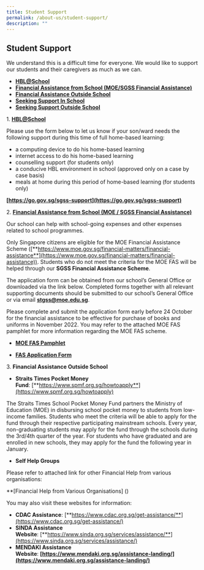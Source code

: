 ```yaml
---
title: Student Support
permalink: /about-us/student-support/
description: ""
---
```

## Student Support

We understand this is a difficult time for everyone. We would like to support our students and their caregivers as much as we can. 

  *   **[HBL@School](https://stgabrielssec.moe.edu.sg/student-support#HBL@School)**
*   **[Financial Assistance from School (MOE/SGSS Financial Assistance)](https://stgabrielssec.moe.edu.sg/student-support#Financial-Assistance-From-School)**
*   **[Financial Assistance Outside School](https://stgabrielssec.moe.edu.sg/student-support#Financial-Assistance-Outside-School)**
*   **[Seeking Support In School](https://stgabrielssec.moe.edu.sg/student-support#Seeking-Support-In-School)**
*   **[Seeking Support Outside School](https://stgabrielssec.moe.edu.sg/student-support#Seeking-Support-Outside-School)**

1. **<u>HBL@School</u>**

Please use the form below to let us know if your son/ward needs the following support during this time of full home-based learning:  

  
*   a computing device to do his home-based learning
*   internet access to do his home-based learning
*   counselling support (for students only)
*   a conducive HBL environment in school (approved only on a case by case basis)
*   meals at home during this period of home-based learning (for students only)

**[https://go.gov.sg/sgss-support](https://go.gov.sg/sgss-support)**

2. <b><u>Financial Assistance from School (MOE / SGSS Financial Assistance)</u></b> 

  

Our school can help with school-going expenses and other expenses related to school programmes.

  

Only Singapore citizens are eligible for the MOE Financial Assistance Scheme ([**https://www.moe.gov.sg/financial-matters/financial-assistance**](https://www.moe.gov.sg/financial-matters/financial-assistance)). Students who do not meet the criteria for the MOE FAS will be helped through our **SGSS Financial Assistance Scheme**.

  

The application form can be obtained from our school’s General Office or downloaded via the link below. Completed forms together with all relevant supporting documents should be submitted to our school’s General Office or via email [**stgss@moe.edu.sg**](mailto:stgss@moe.edu.sg).

  

Please complete and submit the application form early before 24 October for the financial assistance to be effective for purchase of books and uniforms in November 2022. You may refer to the attached MOE FAS pamphlet for more information regarding the MOE FAS scheme.  

  

[](https://stgabrielssec-moe-edu-sg-admin.cwp.sg/qql/slot/u153/Link/Parents%20Links/MOE%20FAS%20Application%20Form%20(from%201%20April%202020).pdf)

*   [**MOE FAS Pamphlet**](/files/MOE%20FAS%20pamphlet%202023_updated.pdf)

*   **[FAS Application Form](/files/GGAS_Application%20Form_updated.pdf)**


3. **Financial Assistance Outside School**

*   **Straits Times Pocket Money Fund**: [**https://www.spmf.org.sg/howtoapply**](https://www.spmf.org.sg/howtoapply)

  

The Straits Times School Pocket Money Fund partners the Ministry of Education (MOE) in disbursing school pocket money to students from low-income families. Students who meet the criteria will be able to apply for the fund through their respective participating mainstream schools. Every year, non-graduating students may apply for the fund through the schools during the 3rd/4th quarter of the year. For students who have graduated and are enrolled in new schools, they may apply for the fund the following year in January.

  

*   **Self Help Groups**  
    

Please refer to attached link for other Financial Help from various organisations: 

**[Financial Help from Various Organisations]
()

  
You may also visit these websites for information:

  
*   **CDAC Assistance**: [**https://www.cdac.org.sg/get-assistance/**](https://www.cdac.org.sg/get-assistance/)
*   **SINDA Assistance Website**: [**https://www.sinda.org.sg/services/assistance/**](https://www.sinda.org.sg/services/assistance/)
*   **MENDAKI Assistance Website**: **[https://www.mendaki.org.sg/assistance-landing/](https://www.mendaki.org.sg/assistance-landing/)**
